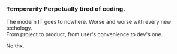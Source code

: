 ### ~~Temporarily~~ Perpetually tired of coding.  
The modern IT goes to nowhere. Worse and worse with every new techology.  
From project to product, from user's convenience to dev's one.  

No thx.

